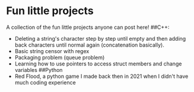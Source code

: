 # Fun little projects
 A collection of the fun little projects anyone can post here!
 ##C++:
- Deleting a string's character step by step until empty and then adding back characters until normal again (concatenation basically).
- Basic string censor with regex
- Packaging problem (queue problem)
- Learning how to use pointers to access struct members and change variables
##Python
- Red Flood, a python game I made back then in 2021 when I didn't have much coding experience
